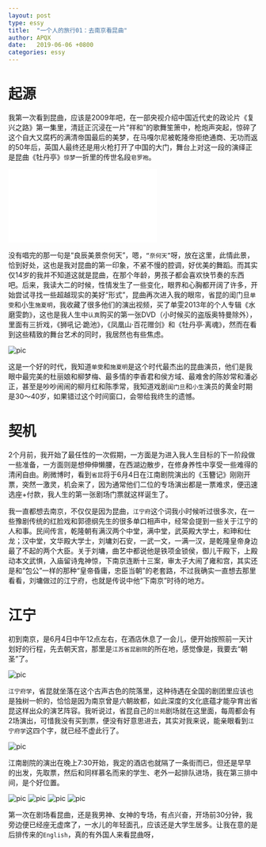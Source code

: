 ```yaml
---
layout: post
type: essy
title:  "一个人的旅行01：去南京看昆曲"
author: APQX
date:   2019-06-06 +0800
categories: essy
---
```


# 起源

我第一次看到昆曲，应该是2009年吧，在一部央视介绍中国近代史的政论片《复兴之路》第一集里，清廷正沉浸在一片“祥和”的歌舞笙箫中，枪炮声突起，惊碎了这个自大又腐朽的满清帝国最后的美梦，在马嘎尔尼被乾隆帝拒绝通商、无功而返的50年后，英国人最终还是用火枪打开了中国的大门，舞台上对这一段的演绎正是昆曲《牡丹亭》`惊梦`一折里的传世名段`皂罗袍`。

<div class="video-container">
    <iframe src="//player.bilibili.com/player.html?aid=12769333&cid=20991518&page=1" scrolling="no" border="0" frameborder="no" framespacing="0" allowfullscreen="true"> </iframe>
</div>

没有唱完的那一句是“良辰美景奈何天”，嗯，`“奈何天”`呀，放在这里，此情此景，恰到好处，这也是我对昆曲的第一印象，不紧不慢的腔调，好优美的舞蹈。而其实仅14岁的我并不知道这就是昆曲，在那个年龄，男孩子都会喜欢快节奏的东西吧。后来，我读大二的时候，性情发生了一些变化，眼界和心胸都开阔了许多，开始尝试寻找一些超越现实的美好“形式”，昆曲再次进入我的眼帘，省昆的闺门旦`单雯`和小生`施夏明`，我收藏了很多他们的演出视频，买了单雯2013年的个人专辑《水磨雯韵》，这也是我人生中`认真`购买的第一张DVD（小时候买的盗版奥特曼除外），里面有三折戏，《狮吼记·跪池》，《凤凰山·百花赠剑》和《牡丹亭·离魂》，然而在看到这些精致的舞台艺术的同时，我居然也有些焦虑。

<img class="materialboxed responsive-img" src="https://apqx.oss-cn-hangzhou.aliyuncs.com/blog/pic/shuiMoWenYun.jpg" alt="pic">

这是一个好的时代，我知道`单雯`和`施夏明`是这个时代最杰出的昆曲演员，他们是我眼中最完美的杜丽娘和柳梦梅、最多情的李香君和侯方域、最难舍的陈妙常和潘必正，甚至是吵吵闹闹的柳月红和陈季常，我知道戏剧`闺门旦`和`小生`演员的黄金时期是30～40岁，如果错过这个时间窗口，会带给我终生的遗憾。

# 契机

2个月前，我开始了最任性的一次假期，一方面是为进入我人生目标的下一阶段做一些准备，一方面则是想伸伸懒腰，在西湖边散步，在修身养性中享受一些难得的清闲自由。刷微博时，看到`省昆`将于6月4日在江南剧院演出的《玉簪记》刚刚开票，突然一激灵，机会来了，因为通常他们二位的专场演出都是一票难求，便迅速选座+付款，我人生的第一张剧场门票就这样诞生了。

我一直都想去南京，不仅仅是因为昆曲，`江宁府`这个词我小时候听过很多次，在一些豫剧传统的红脸戏和郭德纲先生的很多单口相声中，经常会提到一些关于江宁的人和事。民间传言，乾隆朝有满汉两个中堂，满中堂，武英殿大学士，和珅和仕龙；汉中堂，文华殿大学士，刘墉刘石安，一武一文，一满一汉，是乾隆皇帝身边最了不起的两个大臣。关于刘墉，曲艺中都说他是铁项金锁侯，御儿干殿下，上殿动本文武惧，入庙留诗鬼神惊，下南京连断十三案，审太子大闹了雍和宫，其实还是和“包公”一样的那种“皇帝昏庸，忠臣当朝”的老套路，不过我确实一直想去那里看看，刘墉做过的江宁府，也就是传说中他“下南京”时待的地方。

# 江宁

初到南京，是6月4日中午12点左右，在酒店休息了一会儿，便开始按照前一天计划好的行程，先去朝天宫，那里是`江苏省昆剧院`的所在地，感觉像是，我要去“朝圣”了。

<img class="materialboxed responsive-img" src="https://apqx.oss-cn-hangzhou.aliyuncs.com/blog/pic/nanJingCal.jpg" alt="pic">

`江宁府学`，省昆就坐落在这个古声古色的院落里，这种待遇在全国的剧团里应该也是独树一帜的，恰恰是因为南京曾是六朝故都，如此深度的文化底蕴才能孕育出省昆这样出众的演艺阵容。我听说过，省昆自己的`兰苑`剧场就在这里面，每周都会有2场演出，可惜我没有买到票，便没有好意思进去，其实对我来说，能亲眼看到`江宁府学`这四个字，就已经不虚此行了。

<img class="materialboxed responsive-img" src="https://apqx.oss-cn-hangzhou.aliyuncs.com/blog/pic/nanJingShengKun.jpg" alt="pic">

江南剧院的演出在晚上7:30开始，我定的酒店也就隔了一条街而已，但还是早早的出发，先取票，然后和同样慕名而来的学生、老外一起排队进场，我在第三排中间，是个好位置。

<img class="materialboxed responsive-img" src="https://apqx.oss-cn-hangzhou.aliyuncs.com/blog/pic/nanJingJNJY01.jpg" alt="pic">

<img class="materialboxed responsive-img" src="https://apqx.oss-cn-hangzhou.aliyuncs.com/blog/pic/nanJingJNJY02.jpg" alt="pic">

<img class="materialboxed responsive-img" src="https://apqx.oss-cn-hangzhou.aliyuncs.com/blog/pic/nanJingTicket.jpg" alt="pic">

<img class="materialboxed responsive-img" src="https://apqx.oss-cn-hangzhou.aliyuncs.com/blog/pic/nangJingKun.jpg" alt="pic">

第一次在剧场看昆曲，还是我男神、女神的专场，有点兴奋，开场前30分钟，我旁边便已经座无虚席了，一水儿的年轻面孔，应该还是大学生居多。让我在意的是后排传来的`English`，真的有外国人来看昆曲呀，